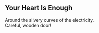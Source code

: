 Your Heart Is Enough
--------------------
Around the silvery curves of the electricity.  
Careful, wooden door!  
